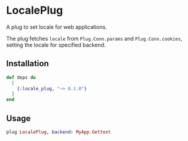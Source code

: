# LocalePlug

A plug to set locale for web applications.

The plug fetches `locale` from `Plug.Conn.params` and `Plug.Conn.cookies`, setting the locale for specified backend. 

## Installation

```elixir
def deps do
  [
    {:locale_plug, "~> 0.1.0"}
  ]
end
```

## Usage

```elixir
plug LocalePlug, backend: MyApp.Gettext
```
